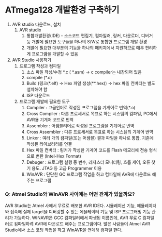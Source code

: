 
# ATmega128 개발환경 구축하기

1. AVR studio 다운로드, 설치
    1. AVR studio
        1. 통합개발환경(IDE) - 소스코드 편집기, 컴파일러, 링커, 다운로더, 디버거 등 개발에 필요한 도구들을 하나의  S/W로 통합한 프로그램 개발 환경
        2. 개발에 필요한 대부분의 기능을 하나의 패키지에서 지원하므로 매우 편리하게 프로그램을 개발할 수 있음
2. AVR Studio 사용하기
    1. 프로그램 작성과 컴파일
        1. 소스 파일 작성/수정 *.c ( *.asm) → c compiler는 내장되어 있음
        2. compile (*.o)
        3. Build (링크(*.elf) → Hex 파일 생성(**.hex)) → hex 파일 컨버터는 별도 설치해야 함
        4. ISP 다운로드
    2. 프로그램 개발에 필요한 도구
        1. Compiler : 고급언어로 작성된 프로그램을 기계어로 번역(*.o)
        2. Cross Compiler : 다른 프로세서로 목표로 하는 시스템의 컴파일, PC에서 AVR용 기계어 코드로 번역
        3. Assembler : 어셈블리어로 작성된 프로그램을 기계어로 번역
        4. Cross Assembler : 다른 프로세서로 목표로 하는 시스템의 기계어 번역
        5. Linker : 여러 개의 컴파일(또는 어셈블) 결과 파일을 하나로 통합, 기존에 작성된 라이브러리를 연결
        6. Hex 파일 컨버터 : 링커가 작성한 기계어 코드를 Flash 메모리에 전송 형식으로 변환 (Intel-Hex Format)
        7. Debuger : 프로그램 실행 중 변수, 레지스터 모니터링, 흐름 제어, 오류 찾기 용도. JTAG 등 고급 Programmer 이용
        8. WinAVR : 단단한 GC 프로그램 작업을 하고 컴파일해 AVR에 다운로드 해주는 프로그램
        

### Q: Atmel Studio와 WinAVR 사이에는 어떤 관계가 있을까요?

AVR Studio는 Atmel 사에서 무료로 배포한 AVR IDE다. 시뮬레이션 기능, 에뮬레이터와 접속해 실제 target을 디버깅할 수 있는 에뮬레이터 기능 및 ISP 프로그래밍 기능 관리가 가능하다. WINAVR은 GCC 컴파일러에서 파생된 이름인데, AVR 무료 C 컴파일러로 컴파일하려 AVR에 다운로드 해주는 프로그램이다. 많은 사람들이 Atmel AVR Studio에서 소스 코딩 작업을 하고 WinAVR을 연계해 컴파일 한다.
